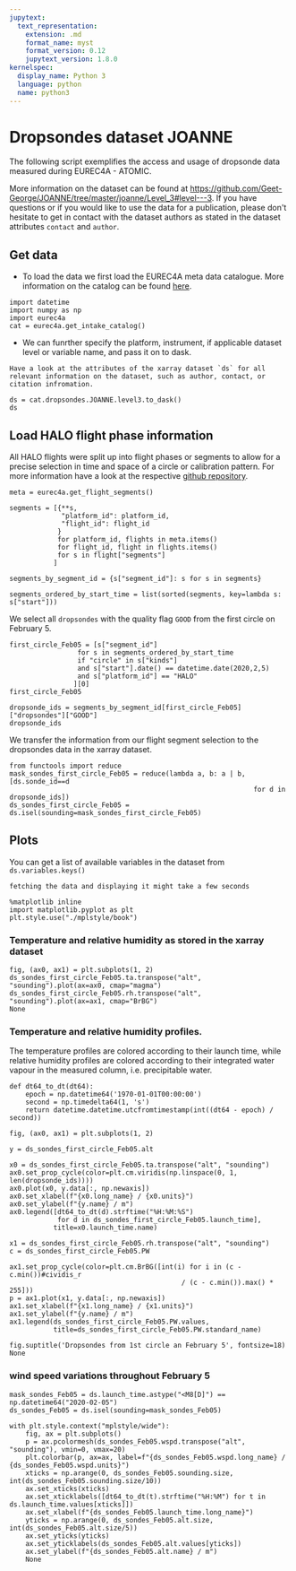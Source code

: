 ```yaml
---
jupytext:
  text_representation:
    extension: .md
    format_name: myst
    format_version: 0.12
    jupytext_version: 1.8.0
kernelspec:
  display_name: Python 3
  language: python
  name: python3
---
```


# Dropsondes dataset JOANNE

The following script exemplifies the access and usage of dropsonde data measured 
during EUREC4A - ATOMIC.  

More information on the dataset can be found at https://github.com/Geet-George/JOANNE/tree/master/joanne/Level_3#level---3.
If you have questions or if you would like to use the data for a publication, please don't hesitate to get in contact with the dataset authors as stated in the dataset attributes `contact` and `author`.

## Get data
* To load the data we first load the EUREC4A meta data catalogue. More information on the catalog can be found [here](https://github.com/eurec4a/eurec4a-intake#eurec4a-intake-catalogue).

```{code-cell} ipython3
import datetime
import numpy as np
import eurec4a
cat = eurec4a.get_intake_catalog()
```

* We can funrther specify the platform, instrument, if applicable dataset level or variable name, and pass it on to dask.

```{note}
Have a look at the attributes of the xarray dataset `ds` for all relevant information on the dataset, such as author, contact, or citation infromation.
```

```{code-cell} ipython3
ds = cat.dropsondes.JOANNE.level3.to_dask()
ds
```

## Load HALO flight phase information
All HALO flights were split up into flight phases or segments to allow for a precise selection in time and space of a circle or calibration pattern. For more information have a look at the respective [github repository](https://github.com/eurec4a/flight-phase-separation#segmentation-of-flights-during-eurec4a).

```{code-cell} ipython3
meta = eurec4a.get_flight_segments()
```

```{code-cell} ipython3
segments = [{**s,
             "platform_id": platform_id,
             "flight_id": flight_id
            }
            for platform_id, flights in meta.items()
            for flight_id, flight in flights.items()
            for s in flight["segments"]
           ]
```

```{code-cell} ipython3
segments_by_segment_id = {s["segment_id"]: s for s in segments}
```

```{code-cell} ipython3
segments_ordered_by_start_time = list(sorted(segments, key=lambda s: s["start"]))
```

We select all `dropsondes` with the quality flag `GOOD` from the first circle on February 5.

```{code-cell} ipython3
first_circle_Feb05 = [s["segment_id"]
                 for s in segments_ordered_by_start_time
                 if "circle" in s["kinds"]
                 and s["start"].date() == datetime.date(2020,2,5)
                 and s["platform_id"] == "HALO"
                ][0]
first_circle_Feb05
```

```{code-cell} ipython3
dropsonde_ids = segments_by_segment_id[first_circle_Feb05]["dropsondes"]["GOOD"]
dropsonde_ids
```

We transfer the information from our flight segment selection to the dropsondes data in the xarray dataset.

```{code-cell} ipython3
from functools import reduce
mask_sondes_first_circle_Feb05 = reduce(lambda a, b: a | b, [ds.sonde_id==d
                                                             for d in dropsonde_ids])
ds_sondes_first_circle_Feb05 = ds.isel(sounding=mask_sondes_first_circle_Feb05)
```

## Plots
You can get a list of available variables in the dataset from `ds.variables.keys()`  

```{note}
fetching the data and displaying it might take a few seconds
```

```{code-cell} ipython3
%matplotlib inline
import matplotlib.pyplot as plt
plt.style.use("./mplstyle/book")
```

### Temperature and relative humidity as stored in the xarray dataset

```{code-cell} ipython3
fig, (ax0, ax1) = plt.subplots(1, 2)
ds_sondes_first_circle_Feb05.ta.transpose("alt", "sounding").plot(ax=ax0, cmap="magma")
ds_sondes_first_circle_Feb05.rh.transpose("alt", "sounding").plot(ax=ax1, cmap="BrBG")
None
```

### Temperature and relative humidity profiles.
The temperature profiles are colored according to their launch time, while relative humidity profiles are colored according to their integrated water vapour in the measured column, i.e. precipitable water.

```{code-cell} ipython3
def dt64_to_dt(dt64):
    epoch = np.datetime64('1970-01-01T00:00:00')
    second = np.timedelta64(1, 's')
    return datetime.datetime.utcfromtimestamp(int((dt64 - epoch) / second))
```

```{code-cell} ipython3
fig, (ax0, ax1) = plt.subplots(1, 2)

y = ds_sondes_first_circle_Feb05.alt

x0 = ds_sondes_first_circle_Feb05.ta.transpose("alt", "sounding")
ax0.set_prop_cycle(color=plt.cm.viridis(np.linspace(0, 1, len(dropsonde_ids))))
ax0.plot(x0, y.data[:, np.newaxis])
ax0.set_xlabel(f"{x0.long_name} / {x0.units}")
ax0.set_ylabel(f"{y.name} / m")
ax0.legend([dt64_to_dt(d).strftime("%H:%M:%S")
            for d in ds_sondes_first_circle_Feb05.launch_time],
           title=x0.launch_time.name)

x1 = ds_sondes_first_circle_Feb05.rh.transpose("alt", "sounding")
c = ds_sondes_first_circle_Feb05.PW

ax1.set_prop_cycle(color=plt.cm.BrBG([int(i) for i in (c - c.min())#cividis_r
                                           / (c - c.min()).max() * 255]))
p = ax1.plot(x1, y.data[:, np.newaxis])
ax1.set_xlabel(f"{x1.long_name} / {x1.units}")
ax1.set_ylabel(f"{y.name} / m")
ax1.legend(ds_sondes_first_circle_Feb05.PW.values,
           title=ds_sondes_first_circle_Feb05.PW.standard_name)

fig.suptitle('Dropsondes from 1st circle an February 5', fontsize=18)
None
```

### wind speed variations throughout February 5

```{code-cell} ipython3
mask_sondes_Feb05 = ds.launch_time.astype("<M8[D]") == np.datetime64("2020-02-05")
ds_sondes_Feb05 = ds.isel(sounding=mask_sondes_Feb05)
```

```{code-cell} ipython3
with plt.style.context("mplstyle/wide"):
    fig, ax = plt.subplots()
    p = ax.pcolormesh(ds_sondes_Feb05.wspd.transpose("alt", "sounding"), vmin=0, vmax=20)
    plt.colorbar(p, ax=ax, label=f"{ds_sondes_Feb05.wspd.long_name} / {ds_sondes_Feb05.wspd.units}")
    xticks = np.arange(0, ds_sondes_Feb05.sounding.size, int(ds_sondes_Feb05.sounding.size/10))
    ax.set_xticks(xticks)
    ax.set_xticklabels([dt64_to_dt(t).strftime("%H:%M") for t in ds.launch_time.values[xticks]])
    ax.set_xlabel(f"{ds_sondes_Feb05.launch_time.long_name}")
    yticks = np.arange(0, ds_sondes_Feb05.alt.size, int(ds_sondes_Feb05.alt.size/5))
    ax.set_yticks(yticks)
    ax.set_yticklabels(ds_sondes_Feb05.alt.values[yticks])
    ax.set_ylabel(f"{ds_sondes_Feb05.alt.name} / m")
    None
```
